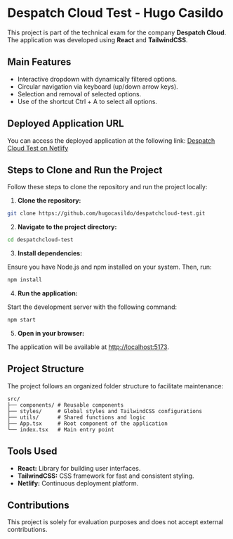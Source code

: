 # Despatch Cloud Test - Hugo Casildo

This project is part of the technical exam for the company **Despatch Cloud**. The application was developed using **React** and **TailwindCSS**.

## Main Features

- Interactive dropdown with dynamically filtered options.
- Circular navigation via keyboard (up/down arrow keys).
- Selection and removal of selected options.
- Use of the shortcut Ctrl + A to select all options.

## Deployed Application URL

You can access the deployed application at the following link:
[Despatch Cloud Test on Netlify](https://app.netlify.com/sites/despatchcloud-test/configuration/general)

## Steps to Clone and Run the Project

Follow these steps to clone the repository and run the project locally:

1.  **Clone the repository:**

```bash
git clone https://github.com/hugocasildo/despatchcloud-test.git
```

2.  **Navigate to the project directory:**

```bash
cd despatchcloud-test
```

3.  **Install dependencies:**

Ensure you have Node.js and npm installed on your system. Then, run:

```bash
npm install
```

4.  **Run the application:**

Start the development server with the following command:

```bash
npm start
```

5.  **Open in your browser:**

The application will be available at [http://localhost:5173](http://localhost:5173).

## Project Structure

The project follows an organized folder structure to facilitate maintenance:

```
src/
├── components/ # Reusable components
├── styles/     # Global styles and TailwindCSS configurations
├── utils/      # Shared functions and logic
├── App.tsx     # Root component of the application
└── index.tsx   # Main entry point
```

## Tools Used

-  **React:** Library for building user interfaces.
-  **TailwindCSS:** CSS framework for fast and consistent styling.
-  **Netlify:** Continuous deployment platform.

## Contributions

This project is solely for evaluation purposes and does not accept external contributions.